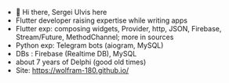 - 👋 Hi there, Sergei Ulvis here
- Flutter developer raising expertise while writing apps 
- Flutter exp: composing widgets, Provider, http, JSON, Firebase, Stream/Future, MethodChannel; more in sources
- Python exp: Telegram bots (aiogram, MySQL)
- DBs : Firebase (Realtime DB), MySQL
- about 7 years of Delphi (good old times)
- Site: https://wolfram-180.github.io/
